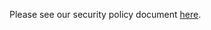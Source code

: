 Please see our security policy document [here](https://github.com/ethereum-optimism/.github/blob/master/SECURITY.md).
